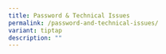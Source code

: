 ```yaml
---
title: Password & Technical Issues
permalink: /password-and-technical-issues/
variant: tiptap
description: ""
---
```

